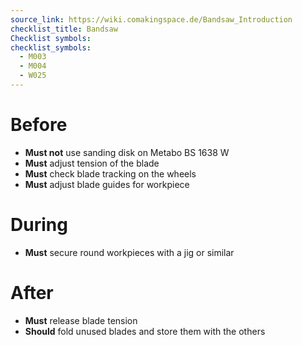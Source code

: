 ```yaml
---
source_link: https://wiki.comakingspace.de/Bandsaw_Introduction
checklist_title: Bandsaw
Checklist symbols: 
checklist_symbols: 
  - M003
  - M004
  - W025
---
```


# Before
* **Must not** use sanding disk on Metabo BS 1638 W
* **Must** adjust tension of the blade
* **Must** check blade tracking on the wheels
* **Must** adjust blade guides for workpiece

# During
* **Must** secure round workpieces with a jig or similar

# After
* **Must** release blade tension
* **Should** fold unused blades and store them with the others

